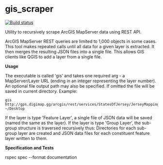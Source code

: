 # gis_scraper
[![Build status](https://secure.travis-ci.org/MatzFan/gis_scraper.svg)](http://travis-ci.org/MatzFan/gis_scraper)

Utility to recursively scrape ArcGIS MapServer data using REST API.

ArcGIS MapServer REST queries are limited to 1,000 objects in some cases. This tool makes repeated calls until all data for a given layer is extracted. It then merges the resulting JSON files into a single file. This allows GIS clients like QGIS to add a layer from a single file.

**Usage**

The executable is called 'gis' and takes one required arg - a MapServer/Layer URL (ending in an integer representing the layer number). An optional file output path may also be specified. If omitted the file will be saved in current directory. Example:

```
gis http://gps.digimap.gg/arcgis/rest/services/StatesOfJersey/JerseyMappingOL/MapServer/0 ~/Desktop
```

If the layer is type 'Feature Layer', a single file of JSON data will be saved (named the same as the layer). If the layer is type 'Group Layer', the sub-group structure is traversed recursively thus: Directories for each sub-group layer are created and JSON data files for each constituent feature layer written to them.

**Specification and Tests**

rspec spec --format documentation

